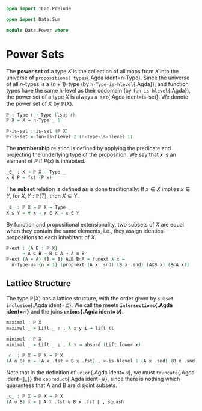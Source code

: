 ```agda
open import 1Lab.Prelude

open import Data.Sum

module Data.Power where
```

<!--
```agda
private variable
  ℓ : Level
  X : Type ℓ
```
-->

# Power Sets

The **power set** of a type $X$ is the collection of all maps from $X$
into the universe of `propositional types`{.Agda ident=n-Type}. Since
the universe of all $n$-types is a $(n+1)$-type (by
`n-Type-is-hlevel`{.Agda}), and function types have the same h-level as
their codomain (by `fun-is-hlevel`{.Agda}), the power set of a type $X$ is
always `a set`{.Agda ident=is-set}. We denote the power set of $X$ by
$\mathbb{P}(X)$.

```agda
ℙ : Type ℓ → Type (lsuc ℓ)
ℙ X = X → n-Type _ 1

ℙ-is-set : is-set (ℙ X)
ℙ-is-set = fun-is-hlevel 2 (n-Type-is-hlevel 1)
```

The **membership** relation is defined by applying the predicate and
projecting the underlying type of the proposition: We say that $x$ is an
element of $P$ if $P(x)$ is inhabited.

```agda
_∈_ : X → ℙ X → Type _
x ∈ P = fst (P x)
```

The **subset** relation is defined as is done traditionally: If $x \in
X$ implies $x \in Y$, for $X, Y : \mathbb{P}(T)$, then $X \subseteq Y$.

```agda
_⊆_ : ℙ X → ℙ X → Type _
X ⊆ Y = ∀ x → x ∈ X → x ∈ Y
```

By function and propositional extensionality, two subsets of $X$ are
equal when they contain the same elements, i.e., they assign identical
propositions to each inhabitant of $X$.

```agda
ℙ-ext : {A B : ℙ X}
      → A ⊆ B → B ⊆ A → A ≡ B
ℙ-ext {A = A} {B = B} A⊆B B⊂A = funext λ x →
  n-Type-ua {n = 1} (prop-ext (A x .snd) (B x .snd) (A⊆B x) (B⊂A x))
```

## Lattice Structure

The type $\mathbb{P}(X)$ has a lattice structure, with the order given
by `subset inclusion`{.Agda ident=_⊆_}. We call the meets
**`intersections`{.Agda ident=_∩_}** and the joins **`unions`{.Agda
ident=_∪_}**.

```agda
maximal : ℙ X
maximal _ = Lift _ ⊤ , λ x y i → lift tt

minimal : ℙ X
minimal _ = Lift _ ⊥ , λ x → absurd (Lift.lower x)

_∩_ : ℙ X → ℙ X → ℙ X
(A ∩ B) x = (A x .fst × B x .fst) , ×-is-hlevel 1 (A x .snd) (B x .snd)
```

Note that in the definition of `union`{.Agda ident=_∪_}, we must
`truncate`{.Agda ident=∥_∥} the `coproduct`{.Agda ident=⊎}, since there
is nothing which guarantees that A and B are disjoint subsets.

```agda
_∪_ : ℙ X → ℙ X → ℙ X
(A ∪ B) x = ∥ A x .fst ⊎ B x .fst ∥ , squash
```
